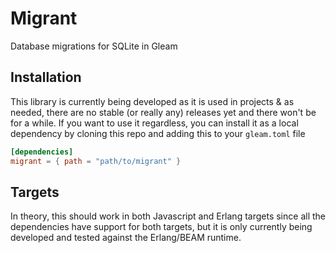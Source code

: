 # Migrant

Database migrations for SQLite in Gleam

## Installation

This library is currently being developed as it is used in projects & as needed, there are no stable (or really any) releases yet and there won't be for a while.
If you want to use it regardless, you can install it as a local dependency by cloning this repo and adding this to your `gleam.toml` file

```toml
[dependencies]
migrant = { path = "path/to/migrant" }
```

## Targets

In theory, this should work in both Javascript and Erlang targets since all the dependencies have support for both targets, but it is only currently being developed and tested against the Erlang/BEAM runtime.

